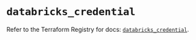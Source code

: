 # `databricks_credential`

Refer to the Terraform Registry for docs: [`databricks_credential`](https://registry.terraform.io/providers/databricks/databricks/1.83.0/docs/resources/credential).
